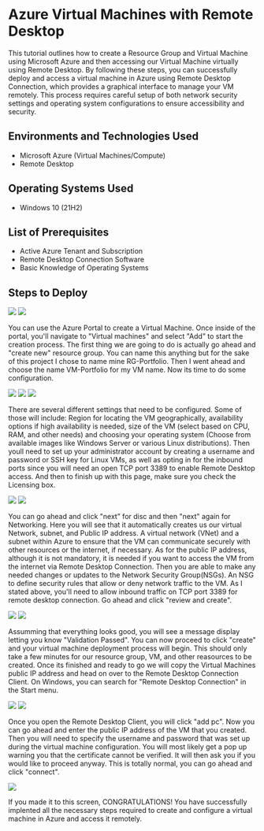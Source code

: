 

<h1>Azure Virtual Machines with Remote Desktop</h1>
This tutorial outlines how to create a Resource Group and Virtual Machine using Microsoft Azure and then accessing our Virtual Machine virtually using Remote Desktop. By following these steps, you can successfully deploy and access a virtual machine in Azure using Remote Desktop Connection, which provides a graphical interface to manage your VM remotely. This process requires careful setup of both network security settings and operating system configurations to ensure accessibility and security.


<h2>Environments and Technologies Used</h2>

- Microsoft Azure (Virtual Machines/Compute)
- Remote Desktop

<h2>Operating Systems Used </h2>

- Windows 10</b> (21H2)

<h2>List of Prerequisites</h2>

- Active Azure Tenant and Subscription
- Remote Desktop Connection Software
- Basic Knowledge of Operating Systems
  

<h2>Steps to Deploy</h2>

<img src="https://i.imgur.com/T37u1BG.png"/>
<img src="https://i.imgur.com/LX4PslP.png"/>

You can use the Azure Portal to create a Virtual Machine. Once inside of the portal, you'll navigate to "Virtual machines" and select "Add" to start the creation process. 
The first thing we are going to do is actually go ahead and "create new" resource group. You can name this anything but for the sake of this project I chose to name mine RG-Portfolio. Then I went ahead and choose the name VM-Portfolio for my VM name. Now its time to do some configuration. 

<img src="https://i.imgur.com/DYbQNqw.png"/>
<img src="https://i.imgur.com/vkXDFao.png"/>
<img src="https://i.imgur.com/1W2Rtai.png"/>

There are several different settings that need to be configured. Some of those will include: Region for locating the VM geographically,
availability options if high availability is needed, size of the VM (select based on CPU, RAM, and other needs) and choosing your operating system (Choose from available images like Windows Server or various Linux distributions). Then youll need to set up your administrator account by creating a username and password or SSH key for Linux VMs, as well as opting in for the inbound ports since you will need an open TCP port 3389 to enable Remote Desktop access. And then to finish up with this page, make sure you check the Licensing box.

<img src="https://i.imgur.com/HOuTZzq.png"/>
<img src="https://i.imgur.com/yugF1Sh.png"/>

You can go ahead and click "next" for disc and then "next" again for Networking. Here you will see that it automatically creates us our virtual Network, subnet, and Public IP address. A virtual network (VNet) and a subnet within Azure to ensure that the VM can communicate securely with other resources or the internet, if necessary. As for the public IP address, although it is not mandatory, it is needed if you want to access the VM from the internet via Remote Desktop Connection. Then you are able to make any needed changes or updates to the Network Security Group(NSGs). An NSG to define security rules that allow or deny network traffic to the VM. As I stated above, you'll need to allow inbound traffic on TCP port 3389 for remote desktop connection. Go ahead and click "review and create".

<img src="https://i.imgur.com/yugF1Sh.png"/>
<img src="https://i.imgur.com/X5XDROq.png"/>

Assumming that everything looks good, you will see a message display letting you know "Validation Passed". You can now proceed to click "create" and your virtual machine deployment process will begin. This should only take a few minutes for our resource group, VM, and other reasources to be created. Once its finished and ready to go we will copy the Virtual Machines public IP address and head on over to the Remote Desktop Connection Client. On Windows, you can search for "Remote Desktop Connection" in the Start menu.

<img src="https://i.imgur.com/f2nzmYx.png"/>
<img src="https://i.imgur.com/i6vbPs5.png"/>

Once you open the Remote Desktop Client, you will click "add pc". Now you can go ahead and enter the public IP address of the VM that you created. Then you will need to specify the username and password that was set up during the virtual machine configuration. You will most likely get a pop up warning you that the certificate cannot be verified. It will then ask you if you would like to proceed anyway. This is totally normal, you can go ahead and click "connect".

<img src="https://i.imgur.com/BM4ys7I.png"/>

If you made it to this screen, CONGRATULATIONS! You have successfully implented all the necessary steps required to create and configure a virtual machine in Azure and access it remotely.





